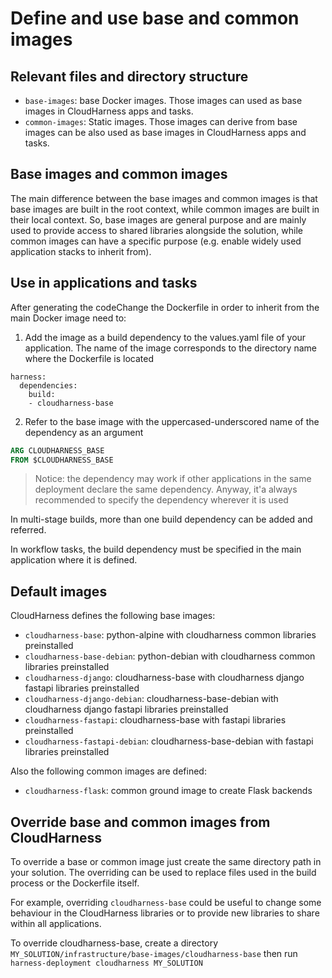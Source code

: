 # Define and use base and common images

## Relevant files and directory structure
 - `base-images`: base Docker images. Those images can used as base images in CloudHarness apps and tasks.
 - `common-images`: Static images. Those images can derive from base images can be also used as base images in CloudHarness apps and tasks. 
 
## Base images and common images

The main difference between the base images and common images is that base images are built in the root context, while
common images are built in their local context.
So, base images are general purpose and are mainly used to provide access to shared libraries alongside the solution, while common images can have
a specific purpose (e.g. enable widely used application stacks to inherit from).

## Use in applications and tasks

After generating the codeChange the Dockerfile in order to inherit from the main Docker image need to:

1. Add the image as a build dependency to the values.yaml file of your application. The name of the image corresponds to the directory name where the Dockerfile is located 

```
harness:
  dependencies:
    build:
    - cloudharness-base
```

2. Refer to the base image with the uppercased-underscored name of the dependency as an argument
```dockerfile
ARG CLOUDHARNESS_BASE
FROM $CLOUDHARNESS_BASE
```

> Notice: the dependency may work if other applications in the same deployment declare the same dependency. Anyway, it'a always recommended to specify the dependency wherever it is used

In multi-stage builds, more than one build dependency can be added and referred.

In workflow tasks, the build dependency must be specified in the main application where it is defined.

## Default images

CloudHarness defines the following base images:
- `cloudharness-base`: python-alpine with cloudharness common libraries preinstalled
- `cloudharness-base-debian`: python-debian with cloudharness common libraries preinstalled
- `cloudharness-django`: cloudharness-base with cloudharness django fastapi libraries preinstalled
- `cloudharness-django-debian`: cloudharness-base-debian with cloudharness django fastapi libraries preinstalled
- `cloudharness-fastapi`: cloudharness-base with fastapi libraries preinstalled
- `cloudharness-fastapi-debian`: cloudharness-base-debian with fastapi libraries preinstalled

Also the following common images are defined:
- `cloudharness-flask`: common ground image to create Flask backends

## Override base and common images from CloudHarness

To override a base or common image just create the same directory path in your 
solution. The overriding can be used to replace files used in the build process or the Dockerfile itself.

For example, overriding `cloudharness-base` could be useful to change some behaviour in the CloudHarness
libraries or to provide new libraries to share within all applications.

To override cloudharness-base, create a directory `MY_SOLUTION/infrastructure/base-images/cloudharness-base`
then run `harness-deployment cloudharness MY_SOLUTION`

